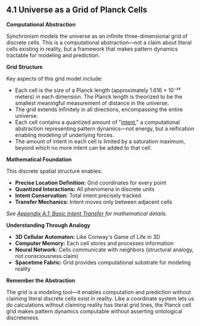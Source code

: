 ## 4.1 Universe as a Grid of Planck Cells

**Computational Abstraction**

Synchronism models the universe as an infinite three-dimensional grid of discrete cells. This is a computational abstraction—not a claim about literal cells existing in reality, but a framework that makes pattern dynamics tractable for modeling and prediction.

**Grid Structure**

 Key aspects of this grid model include:

 - Each cell is the size of a Planck length (approximately 1.616 × 10⁻³⁵ meters) in each dimension. The Planck length is theorized to be the smallest meaningful measurement of distance in the universe.
- The grid extends infinitely in all directions, encompassing the entire universe.
- Each cell contains a quantized amount of "[intent](#intent-transfer)," a computational abstraction representing pattern dynamics—not energy, but a reification enabling modeling of underlying forces.
- The amount of intent in each cell is limited by a saturation maximum, beyond which no more intent can be added to that cell.

**Mathematical Foundation**

 This discrete spatial structure enables:

 - **Precise Location Definition:** Grid coordinates for every point
- **Quantized Interactions:** All phenomena in discrete units
- **Intent Conservation:** Total intent precisely tracked
- **Transfer Mechanics:** Intent moves only between adjacent cells

 *See [Appendix A.1: Basic Intent Transfer](#appendix-a) for mathematical details.*

**Understanding Through Analogy**

 - **3D Cellular Automaton:** Like Conway's Game of Life in 3D
- **Computer Memory:** Each cell stores and processes information
- **Neural Network:** Cells communicate with neighbors (structural analogy, not consciousness claim)
- **Spacetime Fabric:** Grid provides computational substrate for modeling reality

**Remember the Abstraction**

The grid is a modeling tool—it enables computation and prediction without claiming literal discrete cells exist in reality. Like a coordinate system lets us do calculations without claiming reality has literal grid lines, the Planck cell grid makes pattern dynamics computable without asserting ontological discreteness.
